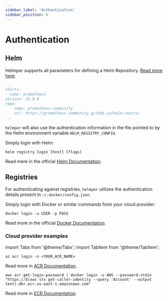 ```yaml
---
sidebar_label: 'Authentication'
sidebar_position: 6
---
```


# Authentication

## Helm

Helmper supports all parameters for defining a Helm Repository. [Read more here](https://helm.sh/docs/helm/helm_repo_add/).

```yaml title="Example chart definition"
...
charts:
- name: prometheus
version: 25.8.0
repo:
    name: prometheus-community
    url: https://prometheus-community.github.io/helm-charts/
...
```

`helmper` will also use the authentication information in the file pointed to by the Helm environment variable `HELM_REGISTRY_CONFIG`.

Simply login with Helm:

```shell title="Example Helm login cmd"
helm registry login [host] [flags]
```

Read mere in the official [Helm Documentation](https://helm.sh/docs/helm/helm_registry_login/).

## Registries

For authenticating against registries, `helmper` utilizes the authentication details present in `~/.docker/config.json`.

Simply login with Docker or similar commands from your cloud provider:

```shell title="Example Docker login cmd"
docker login -u USER -p PASS
```

Read more in the official [Docker Documentation](https://docs.docker.com/reference/cli/docker/login/).

### Cloud provider examples

import Tabs from '@theme/Tabs';
import TabItem from '@theme/TabItem';

<Tabs>
<TabItem value="acr" label="Azure Container Registry (ACR)">

```shell Title "Azure Example"
az acr login -n <YOUR_ACR_NAME>
```

Read more in [ACR Documentation](https://learn.microsoft.com/en-us/azure/container-registry/container-registry-authentication?tabs=azure-cli).

</TabItem>

<TabItem value="ecr" label="Elastic Container Registry (ECR)">

```shell Title "Amazon Example"
aws ecr get-login-password | docker login -u AWS --password-stdin "https://$(aws sts get-caller-identity --query 'Account' --output text).dkr.ecr.us-east-1.amazonaws.com"
```

Read more in [ECR Documentation](https://docs.aws.amazon.com/AmazonECR/latest/userguide/registry_auth.html).

</TabItem>


</Tabs>

